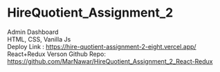 # HireQuotient_Assignment_2
Admin Dashboard<br>
HTML, CSS, Vanilla Js <br>
Deploy Link : https://hire-quotient-assignment-2-eight.vercel.app/
React+Redux Verson Github Repo: https://github.com/MarNawar/HireQuotient_Assignment_2_React-Redux
